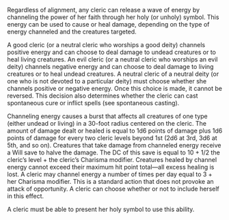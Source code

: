 Regardless of alignment, any cleric can release a wave of energy by channeling the power of her faith through her holy (or unholy) symbol. This energy can be used to cause or heal damage, depending on the type of energy channeled and the creatures targeted.

A good cleric (or a neutral cleric who worships a good deity) channels positive energy and can choose to deal damage to undead creatures or to heal living creatures. An evil cleric (or a neutral cleric who worships an evil deity) channels negative energy and can choose to deal damage to living creatures or to heal undead creatures. A neutral cleric of a neutral deity (or one who is not devoted to a particular deity) must choose whether she channels positive or negative energy. Once this choice is made, it cannot be reversed. This decision also determines whether the cleric can cast spontaneous cure or inflict spells (see spontaneous casting).

Channeling energy causes a burst that affects all creatures of one type (either undead or living) in a 30-foot radius centered on the cleric. The amount of damage dealt or healed is equal to 1d6 points of damage plus 1d6 points of damage for every two cleric levels beyond 1st (2d6 at 3rd, 3d6 at 5th, and so on). Creatures that take damage from channeled energy receive a Will save to halve the damage. The DC of this save is equal to 10 + 1/2 the cleric’s level + the cleric’s Charisma modifier. Creatures healed by channel energy cannot exceed their maximum hit point total—all excess healing is lost. A cleric may channel energy a number of times per day equal to 3 + her Charisma modifier. This is a standard action that does not provoke an attack of opportunity. A cleric can choose whether or not to include herself in this effect.

A cleric must be able to present her holy symbol to use this ability.